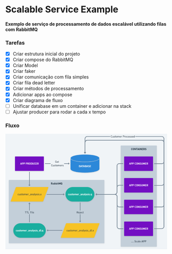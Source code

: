 # Scalable Service Example

#### Exemplo de serviço de processamento de dados escalável utilizando filas com RabbitMQ

### Tarefas

- [x] Criar estrutura inicial do projeto
- [x] Criar compose do RabbitMQ
- [x] Criar Model
- [x] Criar faker
- [x] Criar comunicação com fila simples
- [x] Criar fila dead letter
- [x] Criar métodos de processamento
- [x] Adicionar apps ao compose
- [x] Criar diagrama de fluxo
- [ ] Unificar database em um container e adicionar na stack
- [ ] Ajustar producer para rodar a cada x tempo

### Fluxo

![Fluxo](/doc/fluxo.png)
